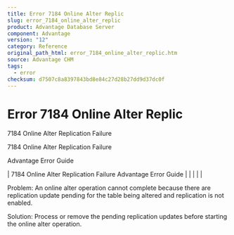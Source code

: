 ```yaml
---
title: Error 7184 Online Alter Replic
slug: error_7184_online_alter_replic
product: Advantage Database Server
component: Advantage
version: "12"
category: Reference
original_path_html: error_7184_online_alter_replic.htm
source: Advantage CHM
tags:
  - error
checksum: d7507c8a8397843bd8e84c27d28b27dd9d37dc0f
---
```


# Error 7184 Online Alter Replic

7184 Online Alter Replication Failure

7184 Online Alter Replication Failure

Advantage Error Guide

| 7184 Online Alter Replication Failure  Advantage Error Guide |  |  |  |  |

Problem: An online alter operation cannot complete because there are replication update pending for the table being altered and replication is not enabled.

Solution: Process or remove the pending replication updates before starting the online alter operation.

